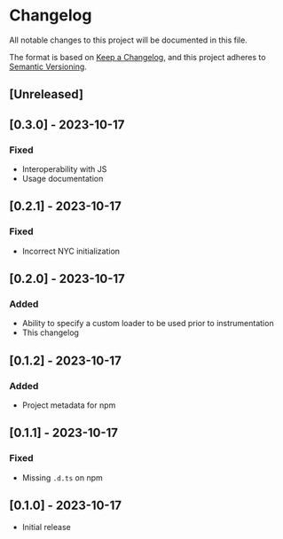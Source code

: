 # Changelog

All notable changes to this project will be documented in this file.

The format is based on [Keep a Changelog](https://keepachangelog.com/en/1.0.0/),
and this project adheres to [Semantic Versioning](https://semver.org/spec/v2.0.0.html).

## [Unreleased]

## [0.3.0] - 2023-10-17

### Fixed

- Interoperability with JS
- Usage documentation

## [0.2.1] - 2023-10-17

### Fixed

- Incorrect NYC initialization

## [0.2.0] - 2023-10-17

### Added

- Ability to specify a custom loader to be used prior to instrumentation
- This changelog

## [0.1.2] - 2023-10-17

### Added

- Project metadata for npm

## [0.1.1] - 2023-10-17

### Fixed

- Missing `.d.ts` on npm

## [0.1.0] - 2023-10-17

- Initial release